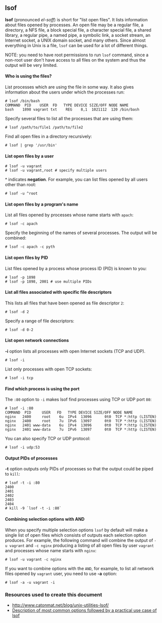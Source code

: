 ## lsof

**lsof** (pronounced _el-soff_) is short for "list open files". It lists information about files opened by processes. An open file may be a regular file, a directory, a NFS file, a block special file, a character special file, a shared library, a regular pipe, a named pipe, a symbolic link, a socket stream, an Internet socket, a UNIX domain socket, and many others. Since almost everything in Unix is a file, `lsof` can be used for a lot of different things.


NOTE: you need to have root permissions to run `lsof` command, since a non-root user don't have access to all files on the system and thus the output will be very limited. 

#### Who is using the files?

List processes which are using the file in some way. It also gives information about the users under which the processes run:

```
# lsof /bin/bash
COMMAND  PID    USER  FD   TYPE DEVICE SIZE/OFF NODE NAME
bash    1898 vagrant txt    REG    8,1  1021112  120 /bin/bash
```

Specify several files to list all the processes that are using them:

```
# lsof /path/to/file1 /path/to/file2
```

Find all open files in a directory recursively:

```
# lsof | grep '/usr/bin'
```

#### List open files by a user

```
# lsof -u vagrant
# lsof -u vagrant,root # specify multiple users
```

**^** indicates **negation**. For example, you can list files opened by all users other than root:
```
# lsof -u ^root
```

#### List open files by a program's name

List all files opened by processes whose name starts with `apach`:

```
# lsof -c apach
```

Specify the beginning of the names of several processes. The output will be combined:

```
# lsof -c apach -c pyth
```

#### List open files by PID

List files opened by a process whose process ID (PID) is known to you:

```
# lsof -p 1898
# lsof -p 1898, 2001 # use multiple PIDs
```

#### List all files associated with specific file descriptors

This lists all files that have been opened as file descriptor `2`:

```
# lsof -d 2
```

Specify a range of file descriptors:

```
# lsof -d 0-2
```

#### List open network connections

**-i** option lists all processes with open Internet sockets (TCP and UDP).

```
# lsof -i
```

List only processes with open TCP sockets:
```
# lsof -i tcp
```

#### Find which process is using the port

The `:80` option to `-i` makes lsof find processes using TCP or UDP port `80`:

```
# lsof -i :80
COMMAND  PID     USER   FD   TYPE DEVICE SIZE/OFF NODE NAME
nginx   2400     root    6u  IPv4  13096      0t0  TCP *:http (LISTEN)
nginx   2400     root    7u  IPv6  13097      0t0  TCP *:http (LISTEN)
nginx   2401 www-data    6u  IPv4  13096      0t0  TCP *:http (LISTEN)
nginx   2401 www-data    7u  IPv6  13097      0t0  TCP *:http (LISTEN)
```

You can also specify TCP or UDP protocol:

```
# lsof -i udp:53
```

#### Output PIDs of processes

**-t** option outputs only PIDs of processes so that the output could be piped to `kill`:

```
# lsof -t -i :80
2400
2401
2402
2403
2404
# kill -9 `lsof -t -i :80`
```

#### Combining selection options with AND

When you specify multiple selection options `lsof` by default will make a single list of open files which consists of outputs each selection option produces. For example, the following command will combine the output of `-u vagrant` and `-c nginx` producing a listing of all open files by user `vagrant` and processes whose name starts with `nginx`:

```
# lsof -u vagrant -c nginx
``` 

If you want to combine options with the `AND`, for example, to list all network files opened by `vagrant` user, you need to use **-a** option:

```
# lsof -a -u vagrant -i
```

### Resources used to create this document 

* http://www.catonmat.net/blog/unix-utilities-lsof/
* [Description of most common options followed by a practical use case of lsof](https://medium.com/@copyconstruct/lsof-f2b224eee7b5)
